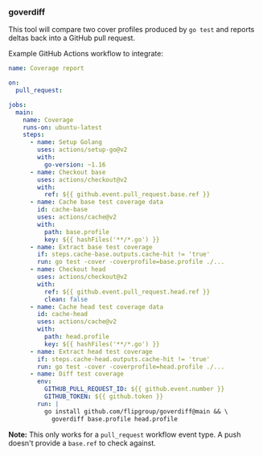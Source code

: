 ### goverdiff

This tool will compare two cover profiles produced by `go test` and reports deltas back into a GitHub pull request.

Example GitHub Actions workflow to integrate:

```yaml
name: Coverage report

on:
  pull_request:

jobs:
  main:
    name: Coverage
    runs-on: ubuntu-latest
    steps:
      - name: Setup Golang
        uses: actions/setup-go@v2
        with:
          go-version: ~1.16
      - name: Checkout base
        uses: actions/checkout@v2
        with:
          ref: ${{ github.event.pull_request.base.ref }}
      - name: Cache base test coverage data
        id: cache-base
        uses: actions/cache@v2
        with:
          path: base.profile
          key: ${{ hashFiles('**/*.go') }}
      - name: Extract base test coverage
        if: steps.cache-base.outputs.cache-hit != 'true'
        run: go test -cover -coverprofile=base.profile ./...
      - name: Checkout head
        uses: actions/checkout@v2
        with:
          ref: ${{ github.event.pull_request.head.ref }}
          clean: false
      - name: Cache head test coverage data
        id: cache-head
        uses: actions/cache@v2
        with:
          path: head.profile
          key: ${{ hashFiles('**/*.go') }}
      - name: Extract head test coverage
        if: steps.cache-head.outputs.cache-hit != 'true'
        run: go test -cover -coverprofile=head.profile ./...
      - name: Diff test coverage
        env:
          GITHUB_PULL_REQUEST_ID: ${{ github.event.number }}
          GITHUB_TOKEN: ${{ github.token }}
        run: |
          go install github.com/flipgroup/goverdiff@main && \
            goverdiff base.profile head.profile
```

**Note:** This only works for a `pull_request` workflow event type. A push doesn't provide a `base.ref` to check against.
